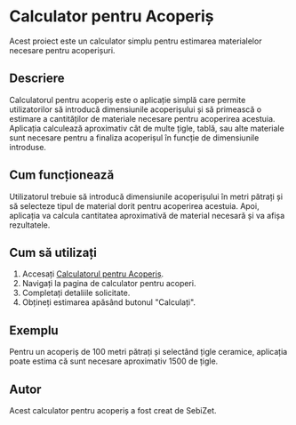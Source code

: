 # Calculator pentru Acoperiș

Acest proiect este un calculator simplu pentru estimarea materialelor necesare pentru acoperișuri.

## Descriere

Calculatorul pentru acoperiș este o aplicație simplă care permite utilizatorilor să introducă dimensiunile acoperișului și să primească o estimare a cantităților de materiale necesare pentru acoperirea acestuia. Aplicația calculează aproximativ cât de multe țigle, tablă, sau alte materiale sunt necesare pentru a finaliza acoperișul în funcție de dimensiunile introduse.

## Cum funcționează

Utilizatorul trebuie să introducă dimensiunile acoperișului în metri pătrați și să selecteze tipul de material dorit pentru acoperirea acestuia. Apoi, aplicația va calcula cantitatea aproximativă de material necesară și va afișa rezultatele.

## Cum să utilizați

1. Accesați [Calculatorul pentru Acoperiș](https://mesteracoperis.ro).
2. Navigați la pagina de calculator pentru acoperi.
3. Completați detaliile solicitate.
4. Obțineți estimarea apăsând butonul "Calculați".

## Exemplu

Pentru un acoperiș de 100 metri pătrați și selectând țigle ceramice, aplicația poate estima că sunt necesare aproximativ 1500 de țigle.

## Autor

Acest calculator pentru acoperiș a fost creat de SebiZet. 
